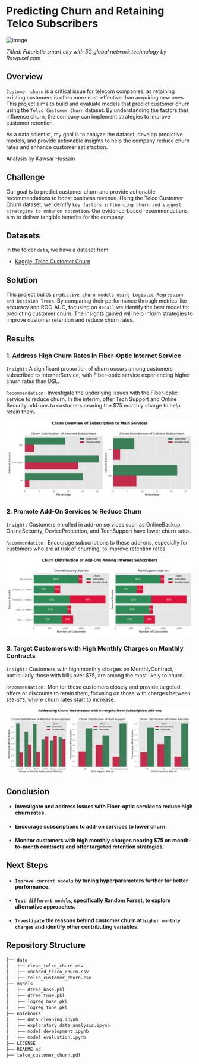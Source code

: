 # Predicting Churn and Retaining Telco Subscribers

![image](https://img.freepik.com/free-photo/futuristic-smart-city-with-5g-global-network-technology_53876-98438.jpg)

*Titled: Futuristic smart city with 5G global network technology by Rawpixel.com*

## Overview

`Customer churn` is a critical issue for telecom companies, as retaining existing customers is often more cost-effective than acquiring new ones. This project aims to build and evaluate models that predict customer churn using the `Telco Customer Churn` dataset. By understanding the factors that influence churn, the company can implement strategies to improve customer retention.

As a data scientist, my goal is to analyze the dataset, develop predictive models, and provide actionable insights to help the company reduce churn rates and enhance customer satisfaction.

Analysis by Kawsar Hussain

## Challenge

Our goal is to predict customer churn and provide actionable recommendations to boost business revenue. Using the Telco Customer Churn dataset, we identify `key factors influencing churn and suggest strategies to enhance retention`. Our evidence-based recommendations aim to deliver tangible benefits for the company.

## Datasets

In the folder `data`, we have a dataset from:

- [Kaggle, Telco Customer Churn](https://www.kaggle.com/blastchar/telco-customer-churn)

## Solution

This project builds `predictive churn models using Logistic Regression and Decision Trees`. By comparing their performance through metrics like accuracy and ROC-AUC, focusing on `Recall` we identify the best model for predicting customer churn. The insights gained will help inform strategies to improve customer retention and reduce churn rates.

## Results

### 1. Address High Churn Rates in Fiber-Optic Internet Service

`Insight:` A significant proportion of churn occurs among customers subscribed to InternetService, with Fiber-optic service experiencing higher churn rates than DSL.

`Recommendation:` Investigate the underlying issues with the Fiber-optic service to reduce churn. In the interim, offer Tech Support and Online Security add-ons to customers nearing the $75 monthly charge to help retain them.

![image](images/solution_1.png)

### 2. Promote Add-On Services to Reduce Churn

`Insight:` Customers enrolled in add-on services such as OnlineBackup, OnlineSecurity, DeviceProtection, and TechSupport have lower churn rates.

`Recommendation:` Encourage subscriptions to these add-ons, especially for customers who are at risk of churning, to improve retention rates.

![image](images/solution_2.png)

### 3. Target Customers with High Monthly Charges on Monthly Contracts

`Insight:` Customers with high monthly charges on MonthlyContract, particularly those with bills over $75, are among the most likely to churn.

`Recommendation:` Monitor these customers closely and provide targeted offers or discounts to retain them, focusing on those with charges between `$56-$75`, where churn rates start to increase.

![image](images/solution_3.png)

## Conclusion

- #### Investigate and address issues with Fiber-optic service to reduce high churn rates.

- #### Encourage subscriptions to add-on services to lower churn.

- #### Monitor customers with high monthly charges nearing $75 on month-to-month contracts and offer targeted retention strategies.

## Next Steps

- #### `Improve current models` by tuning hyperparameters further for better performance.
- #### `Test different models`, specifically Random Forest, to explore alternative approaches.
- #### `Investigate` the reasons behind customer churn at `higher monthly charges` and identify other contributing variables.

## Repository Structure

```
├── data
│   ├── clean_telco_churn.csv
│   ├── encoded_telco_churn.csv
│   ├── telco_customer_churn.csv
├── models
│   ├── dtree_base.pkl
│   ├── dtree_tune.pkl
│   ├── logreg_base.pkl
│   ├── logreg_tune.pkl
├── notebooks
│   ├── data_cleaning.ipynb
│   ├── exploratory_data_analysis.ipynb
│   ├── model_development.ipynb
│   ├── model_evaluation.ipynb
├── LICENSE
├── README.md
├── telco_customer_churn.pdf
```
